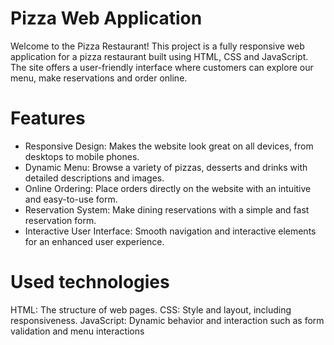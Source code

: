 # Pizza Web Application

Welcome to the Pizza Restaurant! This project is a fully responsive web application for a pizza restaurant built using HTML, CSS and JavaScript. The site offers a user-friendly interface where customers can explore our menu, make reservations and order online.

# Features
- Responsive Design: Makes the website look great on all devices, from desktops to mobile phones.
- Dynamic Menu: Browse a variety of pizzas, desserts and drinks with detailed descriptions and images.
- Online Ordering: Place orders directly on the website with an intuitive and easy-to-use form.
- Reservation System: Make dining reservations with a simple and fast reservation form.
- Interactive User Interface: Smooth navigation and interactive elements for an enhanced user experience.
# Used technologies
HTML: The structure of web pages.
CSS: Style and layout, including responsiveness.
JavaScript: Dynamic behavior and interaction such as form validation and menu interactions